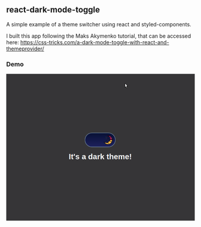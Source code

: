 ## react-dark-mode-toggle

A simple example of a theme switcher using react and styled-components.

I built this app following the Maks Akymenko tutorial, that can be accessed here: https://css-tricks.com/a-dark-mode-toggle-with-react-and-themeprovider/

### Demo
<p align="center">
  <img src="https://raw.githubusercontent.com/andrius111/react-dark-mode-toggle/master/public/example.gif">
</p>
